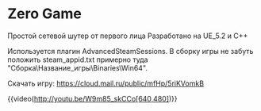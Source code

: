 # Zero Game

Простой сетевой шутер от первого лица
Разработано на UE_5.2 и C++

Используется плагин AdvancedSteamSessions.
В сборку игры не забуть положить steam_appid.txt примерно туда "Сборка\Название_игры\Binaries\Win64".

Скачать игру: https://cloud.mail.ru/public/mfHp/5riKVomkB

{{video(http://youtu.be/W9m85_skCCo[640,480])}}
